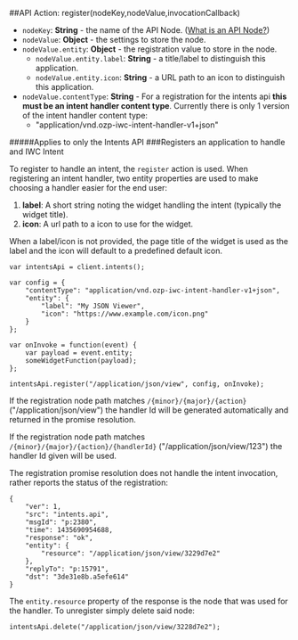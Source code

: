 ##API Action: register(nodeKey,nodeValue,invocationCallback)
* `nodeKey`: **String** - the name of the  API Node. ([What is an API Node?](../../resources.md))
* `nodeValue`: **Object** - the settings to store the node.
* `nodeValue.entity`: **Object** - the registration value to store in the node.
    * `nodeValue.entity.label`: **String** - a title/label to distinguish this application.
    * `nodeValue.entity.icon`: **String** - a URL path to an icon to distinguish this application. 
* `nodeValue.contentType`: **String** - For a registration for the intents api **this must be an intent handler content
type**. Currently there is only 1 version of the intent handler content type: 
    * "application/vnd.ozp-iwc-intent-handler-v1+json"

 
#####Applies to only the Intents API
###Registers an application to handle and IWC Intent
        
To register to handle an intent, the `register` action is used.
When registering an intent handler, two entity properties are used to make choosing a handler easier for the end user:

1.  **label**: A short string noting the widget handling the intent (typically the widget title).
2.  **icon**: A url path to a icon to use for the widget.
    
When a label/icon is not provided, the page title of the widget is used as the label and the icon will default to a
predefined default icon.

```
var intentsApi = client.intents();

var config = {
    "contentType": "application/vnd.ozp-iwc-intent-handler-v1+json",
    "entity": {
        "label": "My JSON Viewer",
        "icon": "https://www.example.com/icon.png"
    }
};

var onInvoke = function(event) {
    var payload = event.entity;
    someWidgetFunction(payload);
};

intentsApi.register("/application/json/view", config, onInvoke);
```
If the registration node path matches `/{minor}/{major}/{action}` ("/application/json/view") the handler Id will be 
generated automatically and returned in the promise resolution. 

If the registration node path matches `/{minor}/{major}/{action}/{handlerId}` ("/application/json/view/123") the 
handler Id given will be used. 

The registration promise resolution does not handle the intent invocation, rather reports the status of the registration:
```
{
    "ver": 1,
    "src": "intents.api",
    "msgId": "p:2380",
    "time": 1435690954688,
    "response": "ok",
    "entity": {
        "resource": "/application/json/view/3229d7e2"
    },
    "replyTo": "p:15791",
    "dst": "3de31e8b.a5efe614"
}
```

The `entity.resource` property of the response is the node that was used for the handler. To unregister simply
delete said node:
```
intentsApi.delete("/application/json/view/3228d7e2");
```